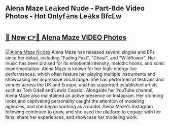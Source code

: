 ## Alena Maze Le𝚊ked N𝚞de - Part-8de Video Photos - Hot Onlyf𝚊ns Le𝚊ks BfcLw

# <h2><a href="http://ac26234.deff.icu/?id=Alena+Maze">🔗 New 👉🔴 Alena Maze VIDEO Photos</a></h2>

[![Alena Maze N𝚞des](https://i.imgur.com/rIISA9y.gif)](http://ac26234.deff.icu/?id=Alena+Maze)
Alena Maze has released several singles and EPs since her debut, including "Fading Fast", "Ghost", and "Wildflower". Her music has been praised for its emotional intensity, melodic hooks, and sonic experimentation. Alena Maze is known for her high-energy live performances, which often feature her playing multiple instruments and showcasing her impressive vocal range. She has performed at festivals and venues across the UK and Europe, and has supported established artists such as Tom Odell and Lewis Capaldi. Alongside her YouTube channel, Alena Maze also maintained an active presence on Instagram. Her stunning looks and captivating personality caught the attention of modeling agencies, and she began working as a model. Alena Maze's Instagram following continued to grow, and she used the platform to engage with her fans, share her experiences, and showcase her modeling work.
